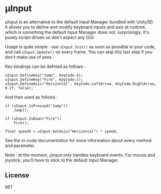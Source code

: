 µInput
======

µInput is an alternative to the default Input Manager bundled with Unity3D. It allows you to define and modify keyboard inputs and axis at runtime, which is something the default Input Manager does not, surprisingly. It's purely script-driven so don't expect any GUI.

Usage is quite simple : use `uInput.Init()` as soon as possible in your code, and call `uInput.Update()` on every frame. You can skip this last step if you don't make use of axes.

Key bindings can be defined as follows :

    uInput.DefineKey("Jump", KeyCode.X);
    uInput.DefineKey("Fire", KeyCode.C);
    uInput.DefineAxis("Horizontal", KeyCode.LeftArrow, KeyCode.RightArrow, 0.1f, false);

And then used as follows :

    if (uInput.IsPressed("Jump"))
        Jump();
	   
    if (uInput.IsDown("Fire"))
        Fire();
    
    float speedX = uInput.GetAxis("Horizontal") * speed;

See the in-code documentation for more information about every method and parameter.

Note : at the moment, µInput only handles keyboard events. For mouse and joystick, you'll have to stick to the default Input Manager.

License
-------

MIT
